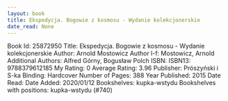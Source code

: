 ```yaml
---
layout: book
title: Ekspedycja. Bogowie z kosmosu - Wydanie kolekcjonerskie
date_read: None
---
```


Book Id: 25872950
Title: Ekspedycja. Bogowie z kosmosu - Wydanie kolekcjonerskie
Author: Arnold Mostowicz
Author l-f: Mostowicz, Arnold
Additional Authors: Alfred Górny, Bogusław Polch
ISBN: 
ISBN13: 9788379612185
My Rating: 0
Average Rating: 3.96
Publisher: Prószyński i S-ka
Binding: Hardcover
Number of Pages: 388
Year Published: 2015
Date Read: 
Date Added: 2020/01/12
Bookshelves: kupka-wstydu
Bookshelves with positions: kupka-wstydu (#740)

